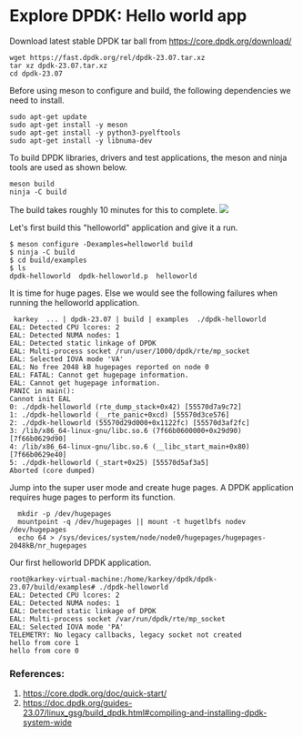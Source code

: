 # Explore DPDK: Hello world app

Download latest stable DPDK tar ball from https://core.dpdk.org/download/
```
wget https://fast.dpdk.org/rel/dpdk-23.07.tar.xz
tar xz dpdk-23.07.tar.xz
cd dpdk-23.07
```
Before using meson to  configure and build, the following dependencies we need to install.

```
sudo apt-get update
sudo apt-get install -y meson
sudo apt-get install -y python3-pyelftools
sudo apt-get install -y libnuma-dev
```
To build DPDK libraries, drivers and test applications, the meson and ninja tools are used as shown below.

```
meson build
ninja -C build
```
The build takes roughly 10 minutes for this to complete.
![](/.pastes\2023-12-08-18-15-52.png)

Let's first build this "helloworld" application and give it a run.
```
$ meson configure -Dexamples=helloworld build
$ ninja -C build
$ cd build/examples
$ ls
dpdk-helloworld  dpdk-helloworld.p  helloworld
```
It is time for huge pages. Else we would see the following failures when running the helloworld application.

```
 karkey  ... | dpdk-23.07 | build | examples  ./dpdk-helloworld
EAL: Detected CPU lcores: 2
EAL: Detected NUMA nodes: 1
EAL: Detected static linkage of DPDK
EAL: Multi-process socket /run/user/1000/dpdk/rte/mp_socket
EAL: Selected IOVA mode 'VA'
EAL: No free 2048 kB hugepages reported on node 0
EAL: FATAL: Cannot get hugepage information.
EAL: Cannot get hugepage information.
PANIC in main():
Cannot init EAL
0: ./dpdk-helloworld (rte_dump_stack+0x42) [55570d7a9c72]
1: ./dpdk-helloworld (__rte_panic+0xcd) [55570d3ce576]
2: ./dpdk-helloworld (55570d29d000+0x1122fc) [55570d3af2fc]
3: /lib/x86_64-linux-gnu/libc.so.6 (7f66b0600000+0x29d90) [7f66b0629d90]
4: /lib/x86_64-linux-gnu/libc.so.6 (__libc_start_main+0x80) [7f66b0629e40]
5: ./dpdk-helloworld (_start+0x25) [55570d5af3a5]
Aborted (core dumped)

```
Jump into the super user mode and create huge pages. A DPDK application requires huge pages to perform its function.
```
  mkdir -p /dev/hugepages
  mountpoint -q /dev/hugepages || mount -t hugetlbfs nodev /dev/hugepages
  echo 64 > /sys/devices/system/node/node0/hugepages/hugepages-2048kB/nr_hugepages
```
Our first helloworld DPDK application.
```
root@karkey-virtual-machine:/home/karkey/dpdk/dpdk-23.07/build/examples# ./dpdk-helloworld
EAL: Detected CPU lcores: 2
EAL: Detected NUMA nodes: 1
EAL: Detected static linkage of DPDK
EAL: Multi-process socket /var/run/dpdk/rte/mp_socket
EAL: Selected IOVA mode 'PA'
TELEMETRY: No legacy callbacks, legacy socket not created
hello from core 1
hello from core 0
```

### References:
1. https://core.dpdk.org/doc/quick-start/
2. https://doc.dpdk.org/guides-23.07/linux_gsg/build_dpdk.html#compiling-and-installing-dpdk-system-wide
